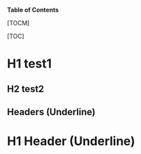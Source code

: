 **Table of Contents**

[TOCM]

[TOC]

# H1 test1
## H2 test2

## Headers (Underline)

H1 Header (Underline)
=============
